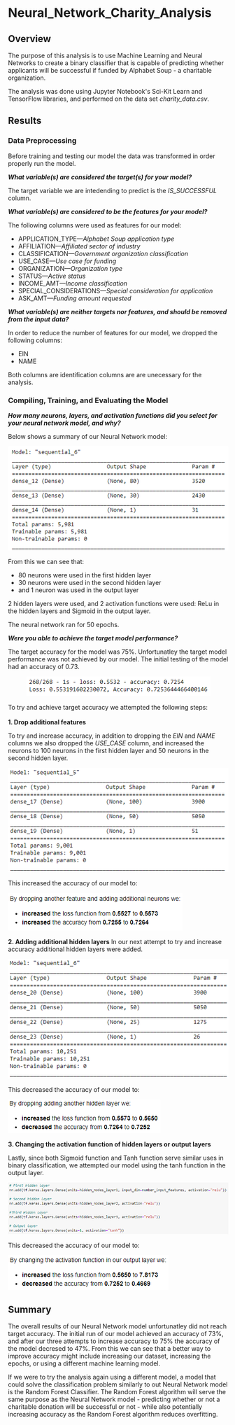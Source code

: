 # Neural_Network_Charity_Analysis
## Overview
The purpose of this analysis is to use Machine Learning and Neural Networks to create a binary classifier that is capable of predicting whether applicants will be successful if funded by Alphabet Soup - a charitable organization.  

The analysis was done using Jupyter Notebook's Sci-Kit Learn and TensorFlow libraries, and performed on the data set *charity_data.csv*.  

## Results

### Data Preprocessing
Before training and testing our model the data was transformed in order properly run the model.

***What variable(s) are considered the target(s) for your model?***

The target variable we are intedending to predict is the *IS_SUCCESSFUL* column.

***What variable(s) are considered to be the features for your model?***

The following columns were used as features for our model:

- APPLICATION_TYPE—*Alphabet Soup application type*
- AFFILIATION—*Affiliated sector of industry*
- CLASSIFICATION—*Government organization classification*
- USE_CASE—*Use case for funding*
- ORGANIZATION—*Organization type*
- STATUS—*Active status*
- INCOME_AMT—*Income classification*
- SPECIAL_CONSIDERATIONS—*Special consideration for application*
- ASK_AMT—*Funding amount requested*

***What variable(s) are neither targets nor features, and should be removed from the input data?***

In order to reduce the number of features for our model, we dropped the following columns:

- EIN
- NAME

Both columns are identification columns are are unecessary for the analysis.

### Compiling, Training, and Evaluating the Model

***How many neurons, layers, and activation functions did you select for your neural network model, and why?***

Below shows a summary of our Neural Network model:

<p align="center">
<img src=https://github.com/smanowar/Neural_Network_Charity_Analysis/blob/main/images/nn_original.PNG> 
</p>

From this we can see that: 

- 80 neurons were used in the first hidden layer
- 30 neurons were used in the second hidden layer
- and 1 neuron was used in the output layer

2 hidden layers were used, and 2 activation functions were used: ReLu in the hidden layers and Sigmoid in the output layer.

The neural network ran for 50 epochs.

***Were you able to achieve the target model performance?***

The target accuracy for the model was 75%. Unfortunatley the target model performance was not achieved by our model. The initial testing of the model had an accuracy of 0.73.

<p align="center">
<img src=https://github.com/smanowar/Neural_Network_Charity_Analysis/blob/main/images/accuracy_original.PNG> 
</p>

To try and achieve target accuracy we attempted the following steps:
<br><br>
**1. Drop additional features**

To try and increase accuracy, in addition to dropping the *EIN* and *NAME* columns we also dropped the *USE_CASE* column, and increased the neurons to 100 neurons in the first hidden layer and 50 neurons in the second hidden layer.

<p align="center">
<img src=https://github.com/smanowar/Neural_Network_Charity_Analysis/blob/main/images/nn_AddNeurons.PNG> 
</p>

This increased the accuracy of our model to:

<p align="left">
<img src=https://github.com/smanowar/Neural_Network_Charity_Analysis/blob/main/images/accuracy_drop_features.PNG> 
</p>

**2. Adding additional hidden layers**
In our next attempt to try and increase accuracy additional hidden layers were added.

<p align="center">
<img src=https://github.com/smanowar/Neural_Network_Charity_Analysis/blob/main/images/nn_AddHiddenLayers.PNG> 
</p>

This decreased the accuracy of our model to:
<p align="left">
<img src=https://github.com/smanowar/Neural_Network_Charity_Analysis/blob/main/images/accuracy_hidden_layers.PNG> 
</p>

**3. Changing the activation function of hidden layers or output layers**

Lastly, since both Sigmoid function and Tanh function serve similar uses in binary classification, we attempted our model using the tanh function in the output layer.

<p align="center">
<img src=https://github.com/smanowar/Neural_Network_Charity_Analysis/blob/main/images/nn_tanh.PNG> 
</p>

This decreased the accuracy of our model to:

<p align="left">
<img src=https://github.com/smanowar/Neural_Network_Charity_Analysis/blob/main/images/accuracy_tanh.PNG> 
</p>

## Summary
The overall results of our Neural Network model unfortunatley did not reach target accuracy. The initial run of our model achieved an accuracy of 73%, and after our three attempts to increase accuracy to 75% the accuracy of the model decresed to 47%. From this we can see that a better way to improve accuracy might include increasing our dataset, increasing the epochs, or using a different machine learning model. 

If we were to try the analysis again using a different model, a model that could solve the classification problem similarly to out Neural Network model is the Random Forest Classifier. The Random Forest algorithm will serve the same purpose as the Neural Network model - predicting whether or not a charitable donation will be successful or not - while also potentially increasing accuracy as the Random Forest algorithm reduces overfitting.
